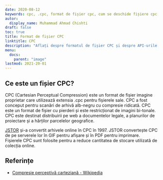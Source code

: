 ```yaml
---
date: 2020-08-12
keywords: cpc, .cpc, format de fișier cpc, cum se deschide fișiere cpc, extensia .cpc, extensia cpc
autor:
  display_name: Muhammad Ahmad Chishti
draft: false
toc: true
title: Format de fișier CPC
linktitle: CPC
description: "Aflați despre formatul de fișier CPC și despre API-urile care pot crea și deschide fișiere CPC."
menu:
  docs:
    parent: "image"
lastmod: 2021-20-01
---
```


## Ce este un fișier CPC?

CPC (Cartesian Perceptual Compression) este un format de fișier imagine proprietar care utilizează extensia .cpc pentru fișierele sale. CPC a fost conceput pentru scanări de arhivă alb-negru cu compresie ridicată. CPC este un format de fișier cu pierderi și este restricționat de imagini bi-tonale. CPC este destinat distribuirii pe web a documentelor legale, a planurilor de proiectare și a hărților parcelelor geografice.

[JSTOR](https://www.jstor.org/) și-a convertit arhivele online în CPC în 1997. JSTOR convertește CPC de pe serverele lor în GIF pentru afișare și în PDF pentru imprimare. Fișierele CPC sunt folosite pentru a reduce cantitatea de stocare utilizată de colecția online.

## Referințe

- [Compresie perceptivă carteziană - Wikipedia](https://en.wikipedia.org/wiki/Compresie_perceptivă_carteziană)

